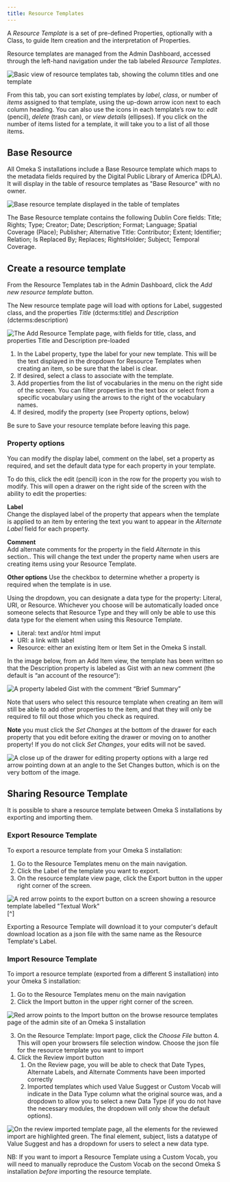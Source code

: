 ```yaml
---
title: Resource Templates
---
```


A *Resource Template* is a set of pre-defined Properties, optionally with a Class, to guide Item creation and the interpretation of Properties. 

Resource templates are managed from the Admin Dashboard, accessed through the left-hand navigation under the tab labeled *Resource Templates*. 

![Basic view of resource templates tab, showing the column titles and one template](content/contentfiles/templates_browse.png)

From this tab, you can sort existing templates by *label*, *class*, or number of *items* assigned to that template, using the up-down arrow icon next to each column heading. You can also use the icons in each template’s row to: *edit* (pencil), *delete* (trash can), or *view details* (ellipses). If you click on the number of items listed for a template, it will take you to a list of all those items. 

## Base Resource
All Omeka S installations include a Base Resource template which maps to the metadata fields required by the Digital Public Library of America (DPLA). It will display in the table of resource templates as "Base Resource" with no owner. 

![Base resource template displayed in the table of templates](content/contentfiles/templates_base1.png)

The Base Resource template contains the following Dublin Core fields: Title; Rights; Type; Creator; Date; Description; Format; Language; Spatial Coverage (Place); Publisher; Alternative Title: Contributor; Extent; Identifier; Relation; Is Replaced By; Replaces; RightsHolder; Subject; Temporal Coverage.

## Create a resource template
From the Resource Templates tab in the Admin Dashboard, click the *Add new resource template* button.

The New resource template page will load with options for Label, suggested class, and the properties *Title* (dcterms:title) and *Description* (dcterms:description)

![The Add Resource Template page, with fields for title, class, and properties Title and Description pre-loaded](/content/contentfiles/templates_add.png)

1. In the Label property, type the label for your new template. This will be the text displayed in the dropdown for Resource Templates when creating an item, so be sure that the label is clear.
1. If desired, select a class to associate with the template.
1. Add properties from the list of vocabularies in the menu on the right side of the screen. You can filter properties in the text box or select from a specific vocabulary using the arrows to the right of the vocabulary names. 
1. If desired, modify the property (see Property options, below)

Be sure to Save your resource template before leaving this page.

### Property options
You can modify the display label, comment on the label, set a property as required, and set the default data type for each property in your template.

To do this, click the edit (pencil) icon in the row for the property you wish to modify. This will open a drawer on the right side of the screen with the ability to edit the properties:

**Label**  
Change the displayed label of the property that appears when the template is applied to an item by entering the text you want to appear in the *Alternate Label* field for each property.

**Comment**  
Add alternate comments for the property in the field *Alternate* in this section.. This will change the text under the property name when users are creating items using your Resource Template.
 
**Other options** 
Use the checkbox to determine whether a property is required when the template is in use.

Using the dropdown, you can designate a  data type for the property: Literal, URI, or Resource. Whichever you choose will be automatically loaded once someone selects that Resource Type and they will only be able to use this data type for the element when using this Resource Template.  
  - Literal: text and/or html imput
  - URI: a link with label
  - Resource: either an existing Item or Item Set in the Omeka S install.

In the image below, from an Add Item view, the template has been written so that the Description property is labeled as Gist with an new comment (the default is “an account of the resource”): 

![A property labeled Gist with the comment “Brief Summary”](/content/contentfiles/templates_label.png)

Note that users who select this resource template when creating an item will still be able to add other properties to the item, and that they will only be required to fill out those which you check as required.

**Note** you must click the *Set Changes* at the bottom of the drawer for each property that you edit before exiting the drawer or moving on to another property! If you do not click *Set Changes*, your edits will not be saved.

![A close up of the drawer for editing property options with a large red arrow pointing down at an angle to the Set Changes button, which is on the very bottom of the image.](/content/contentfiles/templates_setchanges.png)

## Sharing Resource Template
It is possible to share a resource template between Omeka S installations by exporting and importing them.

### Export Resource Template
To export a resource template from your Omeka S installation:
1. Go to the Resource Templates menu on the main navigation.
2. Click the Label of the template you want to export.
3. On the resource template view page, click the Export button in the upper right corner of the screen.

![A red arrow points to the export button on a screen showing a resource template labelled "Textual Work"](/content/contentfiles/templates_export.png)[^]

Exporting a Resource Template will download it to your computer's default download location as a json file with the same name as the Resource Template's Label.

### Import Resource Template
To import a resource template (exported from a different S installation) into your Omeka S installation:  

1. Go to the Resource Templates menu on the main navigation
2. Click the Import button in the upper right corner of the screen.

![Red arrow points to the Import button on the browse resource templates page of the admin site of an Omeka S installation](/content/contentfiles/templates_import1.png)

3. On the Resource Template: Import page, click the *Choose File* button
	4. This will open your browsers file selection window. Choose the json file for the resource template you want to import
5. Click the Review import button
	1. On the Review page, you will be able to check that Date Types, Alternate Labels, and Alternate Comments have been imported correctly
	2. Imported templates which used Value Suggest or Custom Vocab will indicate in the Data Type column what the original source was, and a dropdown to allow you to select a new Data Type (if you do not have the necessary modules, the dropdown will only show the default options).

![On the review imported template page, all the elements for the reviewed import are highlighted green. The final element, subject, lists a datatype of Value Suggest and has a dropdown for users to select a new data type.](/content/contentfiles/templates_import2.png)

NB: If you want to import a Resource Template using a Custom Vocab, you will need to manually reproduce the Custom Vocab on the second Omeka S installation *before* importing the resource template.
